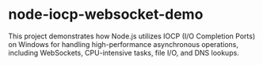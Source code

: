 # node-iocp-websocket-demo
This project demonstrates how Node.js utilizes IOCP (I/O Completion Ports) on Windows for handling high-performance asynchronous operations, including WebSockets, CPU-intensive tasks, file I/O, and DNS lookups.
